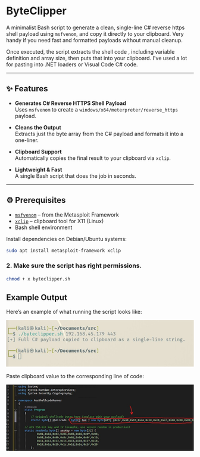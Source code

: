 # ByteClipper

A minimalist Bash script to generate a clean, single-line C# reverse https shell payload using `msfvenom`, and copy it directly to your clipboard. Very handy if you need fast and formatted payloads without manual cleanup.

Once executed, the script extracts the shell code , including variable definition and array size, then puts that into your clipboard. I've used a lot for pasting into .NET loaders or Visual Code C# code.

---

## ✨ Features

- **Generates C# Reverse HTTPS Shell Payload**  
  Uses `msfvenom` to create a `windows/x64/meterpreter/reverse_https` payload.

- **Cleans the Output**  
  Extracts just the byte array from the C# payload and formats it into a one-liner.

- **Clipboard Support**  
  Automatically copies the final result to your clipboard via `xclip`.

- **Lightweight & Fast**  
  A single Bash script that does the job in seconds.

---

## ⚙️ Prerequisites

- [`msfvenom`](https://www.metasploit.com/) – from the Metasploit Framework  
- [`xclip`](https://linux.die.net/man/1/xclip) – clipboard tool for X11 (Linux)  
- Bash shell environment

Install dependencies on Debian/Ubuntu systems:

```bash
sudo apt install metasploit-framework xclip
```

### 2. Make sure the script has right permissions.

```bash
chmod + x byteclipper.sh
```

## Example Output

Here’s an example of what running the script looks like:

![Example Output 1](https://github.com/Y3llowDuck/byteclipper/blob/main/byteclipper1.jpg)

Paste clipboard value to the corresponding line of code:

![Example Output 2](https://github.com/Y3llowDuck/byteclipper/blob/main/byteclipper2.jpg)


